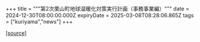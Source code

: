 +++
title = """第2次栗山町地球温暖化対策実行計画（事務事業編）"""
date = 2024-12-30T08:00:00.000Z
expiryDate = 2025-03-08T08:28:06.865Z
tags = ["kuriyama","news"]
+++


[[source]](https://www.town.kuriyama.hokkaido.jp/site/-/29862.html)
